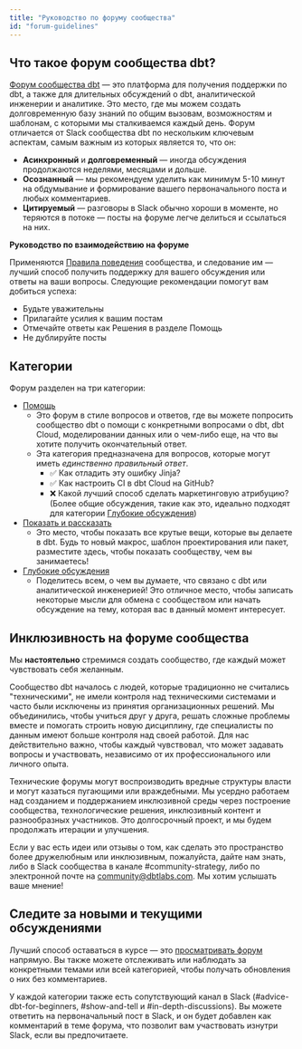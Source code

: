 ```yaml
---
title: "Руководство по форуму сообщества"
id: "forum-guidelines"
---
```


## Что такое форум сообщества dbt?

[Форум сообщества dbt](https://discourse.getdbt.com) — это платформа для получения поддержки по dbt, а также для длительных обсуждений о dbt, аналитической инженерии и аналитике. Это место, где мы можем создать долговременную базу знаний по общим вызовам, возможностям и шаблонам, с которыми мы сталкиваемся каждый день. Форум отличается от Slack сообщества dbt по нескольким ключевым аспектам, самым важным из которых является то, что он:

- **Асинхронный** и **долговременный** — иногда обсуждения продолжаются неделями, месяцами и дольше.
- **Осознанный** — мы рекомендуем уделить как минимум 5-10 минут на обдумывание и формирование вашего первоначального поста и любых комментариев.
- **Цитируемый** — разговоры в Slack обычно хороши в моменте, но теряются в потоке — посты на форуме легче делиться и ссылаться на них.

**Руководство по взаимодействию на форуме**

Применяются [Правила поведения](https://docs.getdbt.com/docs/contributing/slack-rules-of-the-road) сообщества, и следование им — лучший способ получить поддержку для вашего обсуждения или ответы на ваши вопросы. Следующие рекомендации помогут вам добиться успеха:

- Будьте уважительны
- Прилагайте усилия к вашим постам
- Отмечайте ответы как Решения в разделе Помощь
- Не дублируйте посты

## Категории

Форум разделен на три категории:

- [Помощь](https://discourse.getdbt.com/c/help/19)
  - Это форум в стиле вопросов и ответов, где вы можете попросить сообщество dbt о помощи с конкретными вопросами о dbt, dbt Cloud, моделировании данных или о чем-либо еще, на что вы хотите получить окончательный ответ.
  - Эта категория предназначена для вопросов, которые могут иметь _единственно правильный ответ_.
    - ✅ Как отладить эту ошибку Jinja?
    - ✅ Как настроить CI в dbt Cloud на GitHub?
    - ❌ Какой лучший способ сделать маркетинговую атрибуцию? (Более общие обсуждения, такие как это, идеально подходят для категории [Глубокие обсуждения](https://discourse.getdbt.com/c/discussions/21))
- [Показать и рассказать](https://discourse.getdbt.com/c/show-and-tell/22)
  - Это место, чтобы показать все крутые вещи, которые вы делаете в dbt. Будь то новый макрос, шаблон проектирования или пакет, разместите здесь, чтобы показать сообществу, чем вы занимаетесь!
- [Глубокие обсуждения](https://discourse.getdbt.com/c/discussions/21)
  - Поделитесь всем, о чем вы думаете, что связано с dbt или аналитической инженерией! Это отличное место, чтобы записать некоторые мысли для обмена с сообществом или начать обсуждение на тему, которая вас в данный момент интересует.

## Инклюзивность на форуме сообщества

Мы **настоятельно** стремимся создать сообщество, где каждый может чувствовать себя желанным.

Сообщество dbt началось с людей, которые традиционно не считались "техническими", не имели контроля над техническими системами и часто были исключены из принятия организационных решений. Мы объединились, чтобы учиться друг у друга, решать сложные проблемы вместе и помогать строить новую дисциплину, где специалисты по данным имеют больше контроля над своей работой. Для нас действительно важно, чтобы каждый чувствовал, что может задавать вопросы и участвовать, независимо от их профессионального или личного опыта.

Технические форумы могут воспроизводить вредные структуры власти и могут казаться пугающими или враждебными. Мы усердно работаем над созданием и поддержанием инклюзивной среды через построение сообщества, технологические решения, инклюзивный контент и разнообразных участников. Это долгосрочный проект, и мы будем продолжать итерации и улучшения.

Если у вас есть идеи или отзывы о том, как сделать это пространство более дружелюбным или инклюзивным, пожалуйста, дайте нам знать, либо в Slack сообщества в канале #community-strategy, либо по электронной почте на [community@dbtlabs.com](mailto:community@dbtlabs.com). Мы хотим услышать ваше мнение!

## Следите за новыми и текущими обсуждениями

Лучший способ оставаться в курсе — это [просматривать форум](https://discourse.getdbt.com/) напрямую. Вы также можете отслеживать или наблюдать за конкретными темами или всей категорией, чтобы получать обновления о них без комментариев.

У каждой категории также есть сопутствующий канал в Slack (#advice-dbt-for-beginners, #show-and-tell и #in-depth-discussions). Вы можете ответить на первоначальный пост в Slack, и он будет добавлен как комментарий в теме форума, что позволит вам участвовать изнутри Slack, если вы предпочитаете.